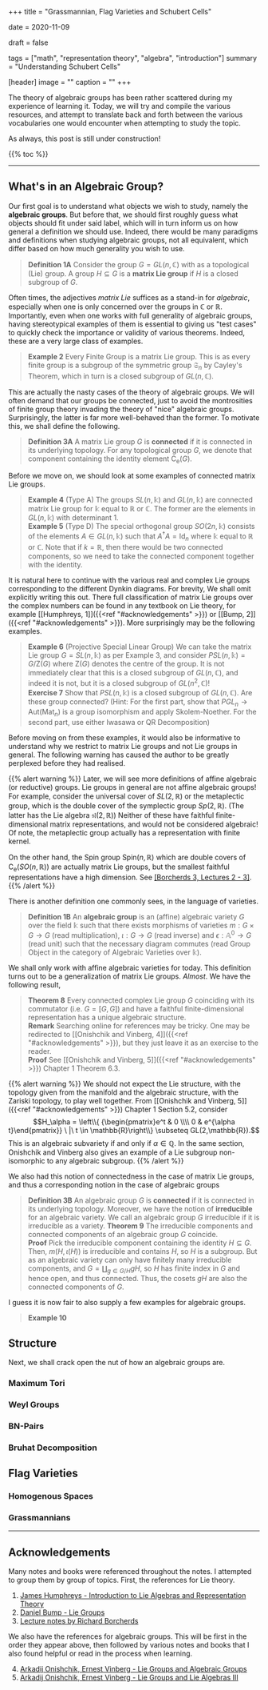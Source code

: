 +++
title = "Grassmannian, Flag Varieties and Schubert Cells"

date = 2020-11-09

draft = false

tags = ["math", "representation theory", "algebra", "introduction"]
summary = "Understanding Schubert Cells"

[header]
image = ""
caption = ""
+++

The theory of algebraic groups has been rather scattered during my experience of learning it.
Today, we will try and compile the various resources, and attempt to translate back and forth
between the various vocabularies one would encounter when attempting to study the topic.

As always, this post is still under construction!

{{% toc %}}

---
## What's in an Algebraic Group?

Our first goal is to understand what objects we wish to study, namely the **algebraic groups**.
But before that, we should first roughly guess what objects should fit under said label, which will in
turn inform us on how general a definition we should use. Indeed, there would be many paradigms and definitions when studying algebraic groups, not all equivalent, which differ based on how much generality you wish to use. 

> **Definition 1A** Consider the group $G = GL(n, \mathbb C)$ with as a topological (Lie) group.
> A group $H \subseteq G$ is a **matrix Lie group** if $H$ is a closed subgroup of $G$.

Often times, the adjectives *matrix Lie* suffices as a stand-in for *algebraic*, especially when one is only concerned over the groups in $\mathbb C$ or $\mathbb R$. Importantly, even when one works with full generality of algebraic groups, having stereotypical examples of them is essential to giving us "test cases" to quickly check the importance or validity of various theorems. Indeed, these are a very large class of examples.

>**Example 2** Every Finite Group is a matrix Lie group. This is as every finite group is a subgroup
> of the symmetric group $\mathfrak S_n$ by Cayley's Theorem, which in turn is a closed subgroup of $GL(n, \mathbb C)$.

This are actually the nasty cases of the theory of algebraic groups. We will often demand that our groups be connected, just to avoid the montrosities of finite group theory invading the theory of "nice" algebraic groups. Surprisingly, the latter is far more well-behaved than the former. To motivate this,
we shall define the following.

> **Definition 3A** A matrix Lie group $G$ is **connected** if it is connected in its underlying topology. For any topological group $G$, we denote that component containing the identity element $\mathrm{C_e}(G)$.

Before we move on, we should look at some examples of connected matrix Lie groups.

>**Example 4** (Type A) The groups $SL(n, \mathbb k)$ and $GL(n, \mathbb k)$ are connected matrix Lie group for $\mathbb k$ equal to $\mathbb R$ or $\mathbb C$. The former are the elements in $GL(n, \mathbb k)$ with determinant $1$.
\
>**Example 5** (Type D) The special orthogonal group $SO(2n, \mathbb k)$ consists of the elements $A \in GL(n, \mathbb k)$ such that $A^\dagger A = \mathrm{Id}_n$ where $\mathbb k$ equal to $\mathbb R$ or $\mathbb C$. Note that if $k = \mathbb R$, then there would be two connected components, so we need to take the connected component together with the identity.


It is natural here to continue with the various real and complex Lie groups corresponding to the different Dynkin diagrams. For brevity, We shall omit explicitly writing this out.
There full classification of matrix Lie groups over the complex numbers can be found in any textbook on Lie theory,
for example [\[Humphreys, 1\]]({{<ref "#acknowledgements" >}}) or [\[Bump, 2\]]({{<ref "#acknowledgements" >}}).
More surprisingly may be the following examples.

>**Example 6** (Projective Special Linear Group) We can take the matrix Lie group $G = SL(n, \mathbb k)$ as per Example 3, and consider $PSL(n, \mathbb k) = G/\mathrm{Z}(G)$ where $\mathrm Z(G)$ denotes the centre of the group.
> It is not immediately clear that this is a closed subgroup of $GL(n, \mathbb C)$, and indeed it is not, but it is a closed subgroup of $GL(n^2, \mathbb C)$!
\
>**Exercise 7** Show that $PSL(n, \mathbb k)$ is a closed subgroup of $GL(n, \mathbb C)$. Are these group connected? (Hint: For the first part, show that $PGL_n \to \mathrm{Aut}(\mathrm{Mat}_n)$ is a group isomorphism and apply Skolem-Noether. For the second part, use either Iwasawa or QR Decomposition)

Before moving on from these examples, it would also be informative to understand why we restrict to matrix Lie groups and not Lie groups in general. The following warning has caused the author to be greatly perplexed before they had realised.

{{% alert warning %}}
Later, we will see more definitions of affine algebraic (or reductive) groups. Lie groups in general are not affine algebraic groups! For example, consider the universal cover of $SL(2, \mathbb R)$
or the metaplectic group, which is the double cover of the symplectic group $Sp(2, \mathbb R)$. (The latter has the Lie algebra $\mathfrak{sl}(2, \mathbb R)$) Neither of these have faithful finite-dimensional matrix representations, and would not be considered algebraic! Of note, the metaplectic group actually has a representation with finite kernel.

On the other hand, the Spin group $\mathrm{Spin}(n, \mathbb R)$ which are double covers of $\mathrm{C_e}(SO(n,\mathbb R))$ are actually matrix Lie groups, but the smallest faithful representations have a high dimension. See [\[Borcherds 3, Lectures 2 - 3\]](https://math.berkeley.edu/~reb/courses/261/).
{{% /alert %}}

There is another definition one commonly sees, in the language of varieties.

> **Definition 1B** An **algebraic group** is an (affine) algebraic variety $G$ over the field $\mathbb k$ such that
> there exists morphisms of varieties $m : G \times G \to G$ (read multiplication), $\iota: G \to G$ (read inverse) and $\epsilon: \mathbb A^0 \to G$ (read unit)
> such that the necessary diagram commutes (read Group Object in the category of Algebraic Varieties over $\mathbb k$).

<!-- The diagrams for now have been omitted as I figure out how to insert images :( -->

We shall only work with affine algebraic varieties for today. This definition turns out to be a generalization of matrix Lie groups. *Almost*. We have the following result,

> **Theorem 8** Every connected complex Lie group $G$ coinciding with its commutator (i.e. $G = [G,G]$)
> and have a faithful finite-dimensional representation has a unique algebraic structure.
\
> **Remark** Searching online for references may be tricky. One may be redirected to 
> [\[Onishchik and Vinberg, 4\]]({{<ref "#acknowledgements" >}}), but they just leave it as
> an exercise to the reader.
\
> **Proof** See [\[Onishchik and Vinberg, 5\]]({{<ref "#acknowledgements" >}}) Chapter 1 Theorem 6.3.

{{% alert warning %}}
We should not expect the Lie structure, with the topology given from the manifold and the algebraic structure, with the Zariski topology, to play well together. From [\[Onishchik and Vinberg, 5\]]({{<ref "#acknowledgements" >}}) Chapter 1 Section 5.2, consider
$$H_\alpha = \left\\{ {\begin{pmatrix}e^t & 0 \\\\ 0 & e^{\alpha t}\end{pmatrix}} \ |\ t \in \mathbb{R}\right\\}
\subseteq GL(2,\mathbb{R}).$$
This is an algebraic subvariety if and only if $\alpha \in \mathbb Q.$ In the same section, Onishchik and Vinberg also gives an example of a Lie subgroup non-isomorphic to any algebraic subgroup.
{{% /alert %}}

We also had this notion of connectedness in the case of matrix Lie groups, and thus a corresponding notion in the case of algebraic groups

> **Definition 3B** An algebraic group $G$ is **connected** if it is connected in its underlying topology. Moreover, we have the notion of **irreducible** for an algebraic variety. We call an algebraic group $G$ irreducible if it is irreducible as a variety.
> **Theorem 9** The irreducible components and connected components of an algebraic group $G$ coincide.
\
> **Proof** Pick the irreducible component containing the identity $H \subseteq G$.
> Then, $m(H, \iota(H))$ is irreducible and contains $H$, so $H$ is a subgroup.
> But as an algebraic variety can only have finitely many irreducible components, and $G = \coprod_{g \in G/H} gH$, so $H$ has finite index in $G$ and hence open, and thus connected.
> Thus, the cosets $gH$ are also the connected components of $G$.

I guess it is now fair to also supply a few examples for algebraic groups.

> **Example 10**

## Structure

Next, we shall crack open the nut of how an algebraic groups are. 

### Maximum Tori

### Weyl Groups

### BN-Pairs

### Bruhat Decomposition

## Flag Varieties 

### Homogenous Spaces

### Grassmannians

----
## Acknowledgements

Many notes and books were referenced throughout the notes. I attempted to group them by group of topics.
First, the references for Lie theory.

1. [James Humphreys - Introduction to Lie Algebras and Representation Theory](https://www.springer.com/gp/book/9780387900537)
2. [Daniel Bump - Lie Groups](https://www.springer.com/gp/book/9781475740943)
3. [Lecture notes by Richard Borcherds](https://math.berkeley.edu/~reb/courses/261/)

We also have the references for algebraic groups. This will be first in the order they appear above,
then followed by various notes and books that I also found helpful or read in the process when learning.

4. [Arkadij Onishchik, Ernest Vinberg - Lie Groups and Algebraic Groups](https://link.springer.com/book/10.1007/978-3-642-74334-4)
5. [Arkadij Onishchik, Ernest Vinberg - Lie Groups and Lie Algebras III](https://www.springer.com/gp/book/9783540546832)